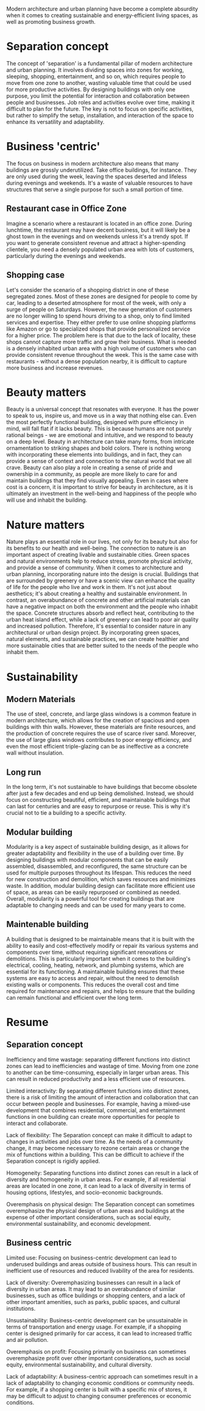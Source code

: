Modern architecture and urban planning have become a complete absurdity when it comes to creating sustainable and energy-efficient living spaces, as well as promoting business growth.

# Separation concept

The concept of 'separation' is a fundamental pillar of modern architecture and urban planning. It involves dividing spaces into zones for working, sleeping, shopping, entertainment, and so on, which requires people to move from one zone to another, wasting valuable time that could be used for more productive activities. By designing buildings with only one purpose, you limit the potential for interaction and collaboration between people and businesses. Job roles and activities evolve over time, making it difficult to plan for the future. The key is not to focus on specific activities, but rather to simplify the setup, installation, and interaction of the space to enhance its versatility and adaptability.

# Business 'centric'

The focus on business in modern architecture also means that many buildings are grossly underutilized. Take office buildings, for instance. They are only used during the week, leaving the spaces deserted and lifeless during evenings and weekends. It's a waste of valuable resources to have structures that serve a single purpose for such a small portion of time.

## Restaurant case in Office Zone
Imagine a scenario where a restaurant is located in an office zone. During lunchtime, the restaurant may have decent business, but it will likely be a ghost town in the evenings and on weekends unless it's a trendy spot. If you want to generate consistent revenue and attract a higher-spending clientele, you need a densely populated urban area with lots of customers, particularly during the evenings and weekends.

## Shopping case
Let's consider the scenario of a shopping district in one of these segregated zones. Most of these zones are designed for people to come by car, leading to a deserted atmosphere for most of the week, with only a surge of people on Saturdays. However, the new generation of customers are no longer willing to spend hours driving to a shop, only to find limited services and expertise. They either prefer to use online shopping platforms like Amazon or go to specialized shops that provide personalized service for a higher price. The problem here is that due to the lack of locality, these shops cannot capture more traffic and grow their business. What is needed is a densely inhabited urban area with a high volume of customers who can provide consistent revenue throughout the week. This is the same case with restaurants - without a dense population nearby, it is difficult to capture more business and increase revenues.

# Beauty matters

Beauty is a universal concept that resonates with everyone. It has the power to speak to us, inspire us, and move us in a way that nothing else can. Even the most perfectly functional building, designed with pure efficiency in mind, will fall flat if it lacks beauty. This is because humans are not purely rational beings - we are emotional and intuitive, and we respond to beauty on a deep level. Beauty in architecture can take many forms, from intricate ornamentation to striking shapes and bold colors. There is nothing wrong with incorporating these elements into buildings, and in fact, they can provide a sense of context and connection to the natural world that we all crave. Beauty can also play a role in creating a sense of pride and ownership in a community, as people are more likely to care for and maintain buildings that they find visually appealing. Even in cases where cost is a concern, it is important to strive for beauty in architecture, as it is ultimately an investment in the well-being and happiness of the people who will use and inhabit the building.

# Nature matters

Nature plays an essential role in our lives, not only for its beauty but also for its benefits to our health and well-being. The connection to nature is an important aspect of creating livable and sustainable cities. Green spaces and natural environments help to reduce stress, promote physical activity, and provide a sense of community. When it comes to architecture and urban planning, incorporating nature into the design is crucial. Buildings that are surrounded by greenery or have a scenic view can enhance the quality of life for the people who live and work in them. It's not just about aesthetics; it's about creating a healthy and sustainable environment. In contrast, an overabundance of concrete and other artificial materials can have a negative impact on both the environment and the people who inhabit the space. Concrete structures absorb and reflect heat, contributing to the urban heat island effect, while a lack of greenery can lead to poor air quality and increased pollution. Therefore, it's essential to consider nature in any architectural or urban design project. By incorporating green spaces, natural elements, and sustainable practices, we can create healthier and more sustainable cities that are better suited to the needs of the people who inhabit them.

# Sustainability 
## Modern Materials 

The use of steel, concrete, and large glass windows is a common feature in modern architecture, which allows for the creation of spacious and open buildings with thin walls. However, these materials are finite resources, and the production of concrete requires the use of scarce river sand. Moreover, the use of large glass windows contributes to poor energy efficiency, and even the most efficient triple-glazing can be as ineffective as a concrete wall without insulation.

## Long run

In the long term, it's not sustainable to have buildings that become obsolete after just a few decades and end up being demolished. Instead, we should focus on constructing beautiful, efficient, and maintainable buildings that can last for centuries and are 
easy to repurpose or reuse. This is why it's crucial not to tie a building to a specific activity.

## Modular building

Modularity is a key aspect of sustainable building design, as it allows for greater adaptability and flexibility in the use of a building over time. By designing buildings with modular components that can be easily assembled, disassembled, and reconfigured, the same structure can be used for multiple purposes throughout its lifespan. This reduces the need for new construction and demolition, which saves resources and minimizes waste. In addition, modular building design can facilitate more efficient use of space, as areas can be easily repurposed or combined as needed. Overall, modularity is a powerful tool for creating buildings that are adaptable to changing needs and can be used for many years to come.


## Maintenable building

A building that is designed to be maintainable means that it is built with the ability to easily and cost-effectively modify or repair its various systems and components over time, without requiring significant renovations or demolitions. This is particularly important when it comes to the building's electrical, cooling, heating, network, and plumbing systems, which are essential for its functioning. A maintainable building ensures that these systems are easy to access and repair, without the need to demolish existing walls or components. This reduces the overall cost and time required for maintenance and repairs, and helps to ensure that the building can remain functional and efficient over the long term.

 

# Resume

## Separation concept

Inefficiency and time wastage: separating different functions into distinct zones can lead to inefficiencies and wastage of time. Moving from one zone to another can be time-consuming, especially in larger urban areas. This can result in reduced productivity and a less efficient use of resources.

Limited interactivity: By separating different functions into distinct zones, there is a risk of limiting the amount of interaction and collaboration that can occur between people and businesses. For example, having a mixed-use development that combines residential, commercial, and entertainment functions in one building can create more opportunities for people to interact and collaborate.

Lack of flexibility: The Separation concept can make it difficult to adapt to changes in activities and jobs over time. As the needs of a community change, it may become necessary to rezone certain areas or change the mix of functions within a building. This can be difficult to achieve if the Separation concept is rigidly applied.

Homogeneity: Separating functions into distinct zones can result in a lack of diversity and homogeneity in urban areas. For example, if all residential areas are located in one zone, it can lead to a lack of diversity in terms of housing options, lifestyles, and socio-economic backgrounds.

Overemphasis on physical design: The Separation concept can sometimes overemphasize the physical design of urban areas and buildings at the expense of other important considerations, such as social equity, environmental sustainability, and economic development.

## Business centric

Limited use: Focusing on business-centric development can lead to underused buildings and areas outside of business hours. This can result in inefficient use of resources and reduced livability of the area for residents.

Lack of diversity: Overemphasizing businesses can result in a lack of diversity in urban areas. It may lead to an overabundance of similar businesses, such as office buildings or shopping centers, and a lack of other important amenities, such as parks, public spaces, and cultural institutions.

Unsustainability: Business-centric development can be unsustainable in terms of transportation and energy usage. For example, if a shopping center is designed primarily for car access, it can lead to increased traffic and air pollution.

Overemphasis on profit: Focusing primarily on business can sometimes overemphasize profit over other important considerations, such as social equity, environmental sustainability, and cultural diversity.

Lack of adaptability: A business-centric approach can sometimes result in a lack of adaptability to changing economic conditions or community needs. For example, if a shopping center is built with a specific mix of stores, it may be difficult to adjust to changing consumer preferences or economic conditions.


